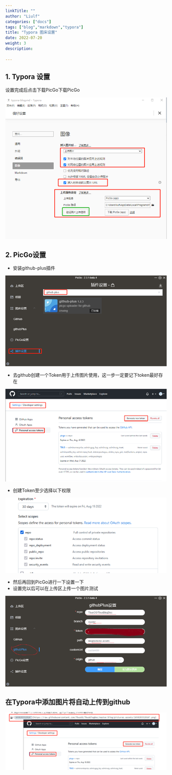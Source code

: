 ```yaml
---
linkTitle: ""
author: "Liulf"
categories: ["docs"]
tags: ["blog","markdown","typora"] 
title: "Typora 图床设置"
date: 2022-07-20
weight: 3
description: 
 
---
```


## 1. Typora 设置

设置完成后点击下载PicGo下载PicGo


![1658280424709](https://raw.githubusercontent.com/gitliulf/picture/main/1658280424709.png)

## 2. PicGo设置

* 安装github-plus插件

![1658283204030](https://raw.githubusercontent.com/TbusOS/TbusBlogDoc/master/blog/pictures.assets/1658283204030.png)

* 去github创建一个Token用于上传图片使用，这一步一定要记下token最好存在

![1658283319167](https://raw.githubusercontent.com/TbusOS/TbusBlogDoc/master/blog/pictures.assets/1658283319167.png)

* 创建Token至少选择以下权限

![](https://raw.githubusercontent.com/TbusOS/TbusBlogDoc/master/blog/pictures.assets/1658283463904.png)

* 然后再回到PicGo进行一下设置一下
* 设置完以后可以在上传区上传一个图片测试

![](https://raw.githubusercontent.com/TbusOS/TbusBlogDoc/master/blog/pictures.assets/1658283059013.png)

## 在Typora中添加图片将自动上传到github

![1658283928561](https://raw.githubusercontent.com/TbusOS/TbusBlogDoc/master/blog/pictures.assets/1658283928561.png)
